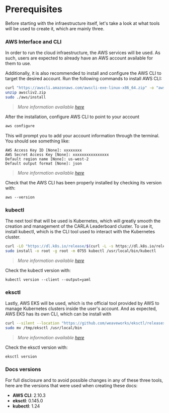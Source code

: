 # Prerequisites

Before starting with the infraestructure itself, let's take a look at what tools will be used to create it, which are mainly three.

### AWS Interface and CLI

In order to run the cloud infraestructure, the AWS services will be used. As such, users are expected to already have an AWS account available for them to use.

Additionally, it is also recommended to install and configure the AWS CLI to target the desired account. Run the following commands to install AWS CLI:

```bash
curl "https://awscli.amazonaws.com/awscli-exe-linux-x86_64.zip" -o "awscliv2.zip"
unzip awscliv2.zip
sudo ./aws/install
```

> _More information available [here](https://docs.aws.amazon.com/cli/latest/userguide/getting-started-install.html#cliv2-linux-install)_

After the installation, configure AWS CLI to point to your account 

```bash
aws configure
```

This will prompt you to add your account information through the terminal. You should see something like:

```
AWS Access Key ID [None]: xxxxxxxx
AWS Secret Access Key [None]: xxxxxxxxxxxxxxxx
Default region name [None]: us-west-2
Default output format [None]: json
```

> _More information available [here](https://docs.aws.amazon.com/cli/latest/userguide/cli-configure-quickstart.html
)_

Check that the AWS CLI has been properly installed by checking its version with:
```
aws --version
```

### kubectl

The next tool that will be used is Kubernetes, which will greatly smooth the creation and management of the CARLA Leaderboard cluster. To use it, install kubectl, which is the CLI tool used to interact with the Kubernetes cluster.

```bash
curl -LO "https://dl.k8s.io/release/$(curl -L -s https://dl.k8s.io/release/stable.txt)/bin/linux/amd64/kubectl"
sudo install -o root -g root -m 0755 kubectl /usr/local/bin/kubectl
```

> _More information available [here](https://kubernetes.io/docs/tasks/tools/install-kubectl-linux/)_

Check the kubectl version with:
```
kubectl version --client --output=yaml
```

### eksctl

Lastly, AWS EKS will be used, which is the official tool provided by AWS to manage Kubernetes clusters inside the user's account. And as expected, AWS EKS has its own CLI, which can be install with

```bash
curl --silent --location "https://github.com/weaveworks/eksctl/releases/latest/download/eksctl_$(uname -s)_amd64.tar.gz" | tar xz -C /tmp
sudo mv /tmp/eksctl /usr/local/bin
```

> _More information available [here](https://github.com/weaveworks/eksctl)_

Check the eksctl version with:
```
eksctl version
```

### Docs versions

For full disclosure and to avoid possible changes in any of these three tools, here are the versions that were used when creating these docs:

- **AWS CLI**: 2.10.3
- **eksctl**: 0.145.0
- **kubectl**: 1.24
